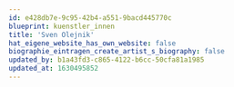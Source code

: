 ```yaml
---
id: e428db7e-9c95-42b4-a551-9bacd445770c
blueprint: kuenstler_innen
title: 'Sven Olejnik'
hat_eigene_website_has_own_website: false
biographie_eintragen_create_artist_s_biography: false
updated_by: b1a43fd3-c865-4122-b6cc-50cfa81a1985
updated_at: 1630495852
---
```

